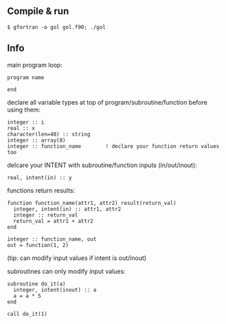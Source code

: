 ## Compile & run

    $ gfortran -o gol gol.f90; ./gol

## Info

main program loop:

    program name

    end

declare all variable types at top of program/subroutine/function before using them:

    integer :: i
    real :: x
    character(len=40) :: string
    integer :: array(8)
    integer :: function_name        ! declare your function return values too

delcare your INTENT with subroutine/function inputs (in/out/inout):

    real, intent(in) :: y

functions return results:

    function function_name(attr1, attr2) result(return_val)
      integer, intent(in) :: attr1, attr2
      integer :: return_val
      return_val = attr1 + attr2
    end

    integer :: function_name, out
    out = function(1, 2)

(tip: can modify input values if intent is out/inout)

subroutines can only modify input values:

    subroutine do_it(a)
      integer, intent(inout) :: a
      a = a * 5
    end

    call do_it(1)
